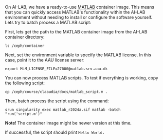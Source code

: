 On AI-LAB, we have a ready-to-use [MATLAB](https://se.mathworks.com/products/matlab.html) container image. This means that you can quickly access MATLAB's functionality within the AI-LAB environment without needing to install or configure the software yourself. Lets try to batch process a MATLAB script:

First, lets get the path to the MATLAB container image from the AI-LAB container directory:

```
ls /ceph/container
```

Next, set the environment variable to specify the MATLAB license. In this case, point it to the AAU license server:

```
export MLM_LICENSE_FILE=27000@matlab.srv.aau.dk
```

You can now process MATLAB scripts. To test if everything is working, copy the following script:

```
cp /ceph/course/claaudia/docs/matlab_script.m .
```

Then, batch process the script using the command:

```
srun singularity exec matlab_r2024a.sif matlab -batch "run('script.m')"
```

<span style="font-weight: 600;">Note! </span>The container image might be newer version at this time.


If successful, the script should print `Hello World.`